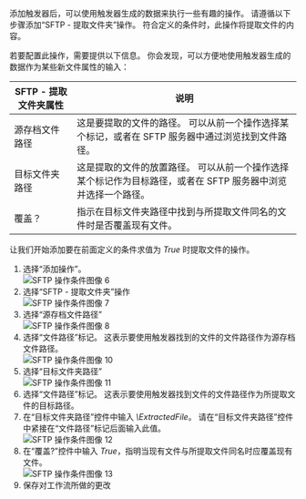 添加触发器后，可以使用触发器生成的数据来执行一些有趣的操作。 请遵循以下步骤添加“SFTP - 提取文件夹”操作。 符合定义的条件时，此操作将提取文件的内容。 

若要配置此操作，需要提供以下信息。 你会发现，可以方便地使用触发器生成的数据作为某些新文件属性的输入：

| SFTP - 提取文件夹属性 | 说明 |
| --- | --- |
| 源存档文件路径 |这是要提取的文件的路径。 可以从前一个操作选择某个标记，或者在 SFTP 服务器中通过浏览找到文件路径。 |
| 目标文件夹路径 |这是提取的文件的放置路径。 可以从前一个操作选择某个标记作为目标路径，或者在 SFTP 服务器中浏览并选择一个路径。 |
| 覆盖？ |指示在目标文件夹路径中找到与所提取文件同名的文件时是否覆盖现有文件。 |

让我们开始添加要在前面定义的条件求值为 *True* 时提取文件的操作。 

1. 选择“添加操作”。        
   ![SFTP 操作条件图像 6](./media/connectors-create-api-sftp/condition-6.png)   
2. 选择“SFTP - 提取文件夹”操作      
   ![SFTP 操作条件图像 7](./media/connectors-create-api-sftp/condition-7.png)   
3. 选择“源存档文件路径”              
   ![SFTP 操作条件图像 8](./media/connectors-create-api-sftp/condition-9.png)   
4. 选择“文件路径”标记。 这表示要使用触发器找到的文件的文件路径作为源存档文件路径。           
   ![SFTP 操作条件图像 10](./media/connectors-create-api-sftp/condition-10.png)   
5. 选择“目标文件夹路径”           
   ![SFTP 操作条件图像 11](./media/connectors-create-api-sftp/condition-11.png)   
6. 选择“文件路径”标记。 这表示要使用触发器找到文件的文件路径作为所提取文件的目标路径。   
7. 在“目标文件夹路径”控件中输入 *\ExtractedFile*。 请在“目标文件夹路径”控件中紧接在“文件路径”标记后面输入此值。         
   ![SFTP 操作条件图像 12](./media/connectors-create-api-sftp/condition-12.png)   
8. 在“覆盖?”控件中输入 *True*，指明当现有文件与所提取文件同名时应覆盖现有文件。      
   ![SFTP 操作条件图像 13](./media/connectors-create-api-sftp/condition-13.png)   
9. 保存对工作流所做的更改  

